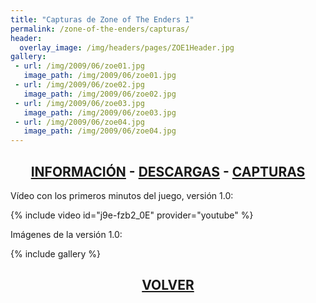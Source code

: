 ```yaml
---
title: "Capturas de Zone of The Enders 1"
permalink: /zone-of-the-enders/capturas/
header:
  overlay_image: /img/headers/pages/ZOE1Header.jpg
gallery:
 - url: /img/2009/06/zoe01.jpg
   image_path: /img/2009/06/zoe01.jpg
 - url: /img/2009/06/zoe02.jpg
   image_path: /img/2009/06/zoe02.jpg
 - url: /img/2009/06/zoe03.jpg
   image_path: /img/2009/06/zoe03.jpg
 - url: /img/2009/06/zoe04.jpg
   image_path: /img/2009/06/zoe04.jpg
---
```

<h2 style="text-align: center;"><strong><a href="/zone-of-the-enders/informacion/">INFORMACIÓN</a> - <a href="/zone-of-the-enders/descargar/">DESCARGAS</a> - <a href="/zone-of-the-enders/capturas/">CAPTURAS</a></strong></h2>

Vídeo con los primeros minutos del juego, versión 1.0:

{% include video id="j9e-fzb2_0E" provider="youtube" %}

Imágenes de la versión 1.0:

{% include gallery %}

<h2 style="text-align: center;"><a href="/zone-of-the-enders/"><strong>VOLVER</strong></a></h2>


